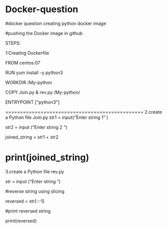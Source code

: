 # Docker-question 

#docker question creating python docker image 

#pushing the Docker image in github

STEPS:

1:Creating Dockerfile

FROM centos:07

RUN yum install -y python3

WORKDIR /My-python

COPY Join.py & rev.py /My-python/

ENTRYPOINT ["python3"]

===============================================
2.create a Python file Join.py
str1 = input(“Enter string 1” )

str2 = input (“Enter string 2 “)

joined_string = str1 + str2

print(joined_string)
=================================================
3.create a Python file rev.py

str = input (“Enter string “)

#reverse string using slicing

reversed = str[::-1]

#print reversed string

print(reversed)

